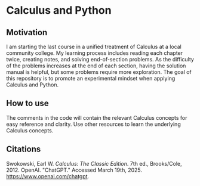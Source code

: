 # Calculus and Python

## Motivation
I am starting the last course in a unified treatment of Calculus at a local community college. My learning process includes reading each chapter twice, creating notes, and solving end-of-section problems. As the difficulty of the problems increases at the end of each section, having the solution manual is helpful, but some problems require more exploration. The goal of this repository is to promote an experimental mindset when applying Calculus and Python.

## How to use
The comments in the code will contain the relevant Calculus concepts for easy reference and clarity. Use other resources to learn the underlying Calculus concepts.

## Citations
Swokowski, Earl W. *Calculus: The Classic Edition*. 7th ed., Brooks/Cole, 2012.
OpenAI. "ChatGPT." Accessed March 19th, 2025. https://www.openai.com/chatgpt.
